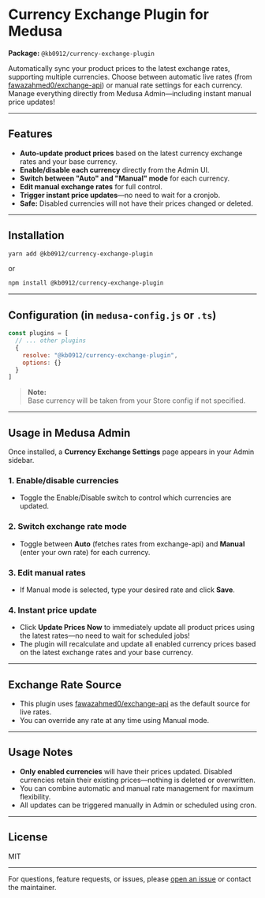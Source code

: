 
# Currency Exchange Plugin for Medusa

**Package:** `@kb0912/currency-exchange-plugin`

Automatically sync your product prices to the latest exchange rates, supporting multiple currencies. Choose between automatic live rates (from [fawazahmed0/exchange-api](https://github.com/fawazahmed0/currency-api)) or manual rate settings for each currency. Manage everything directly from Medusa Admin—including instant manual price updates!

---

## Features

- **Auto-update product prices** based on the latest currency exchange rates and your base currency.
- **Enable/disable each currency** directly from the Admin UI.
- **Switch between "Auto" and "Manual" mode** for each currency.
- **Edit manual exchange rates** for full control.
- **Trigger instant price updates**—no need to wait for a cronjob.
- **Safe:** Disabled currencies will not have their prices changed or deleted.

---

## Installation

```bash
yarn add @kb0912/currency-exchange-plugin
```
or
```bash
npm install @kb0912/currency-exchange-plugin
```

---

## Configuration (in `medusa-config.js` or `.ts`)

```js
const plugins = [
  // ... other plugins
  {
    resolve: "@kb0912/currency-exchange-plugin",
    options: {}
  }
]
```

> **Note:**  
> Base currency will be taken from your Store config if not specified.

---

## Usage in Medusa Admin

Once installed, a **Currency Exchange Settings** page appears in your Admin sidebar.

### 1. Enable/disable currencies

- Toggle the Enable/Disable switch to control which currencies are updated.

### 2. Switch exchange rate mode

- Toggle between **Auto** (fetches rates from exchange-api) and **Manual** (enter your own rate) for each currency.

### 3. Edit manual rates

- If Manual mode is selected, type your desired rate and click **Save**.

### 4. Instant price update

- Click **Update Prices Now** to immediately update all product prices using the latest rates—no need to wait for scheduled jobs!
- The plugin will recalculate and update all enabled currency prices based on the latest exchange rates and your base currency.

---

## Exchange Rate Source

- This plugin uses [fawazahmed0/exchange-api](https://github.com/fawazahmed0/currency-api) as the default source for live rates.
- You can override any rate at any time using Manual mode.

---

## Usage Notes

- **Only enabled currencies** will have their prices updated. Disabled currencies retain their existing prices—nothing is deleted or overwritten.
- You can combine automatic and manual rate management for maximum flexibility.
- All updates can be triggered manually in Admin or scheduled using cron.

---

## License

MIT

---

For questions, feature requests, or issues, please [open an issue](https://github.com/kb-0912/currency-exchange-plugin/issues) or contact the maintainer.
